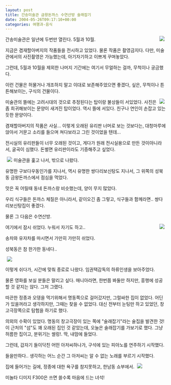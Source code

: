 ```yaml
---
layout: post
title: 간송미술관 금왕돈까스 수연산방 술래잡기
date: 2004-05-26T09:17:10+00:00
categories: 여행과-음식
---
```

<img src="http://jinto.pe.kr/photo/f300_4/Pict0311.jpg" align="right" hspace=5 />간송미술관은 일년에 두번만 열린다. 5월과 10월.

지금은 겸재할아버지의 작품들을 전시하고 있었다. 물론 작품은 촬영금지다. 다만, 미술관에서의 사진촬영은 가능했는데, 아기자기하고 이쁘게 꾸며놓았다.

그런데, 5월과 10월을 제외한 나머지 기간에는 여기서 무얼하는 걸까, 무척이나 궁금했다.

이런 건물은 허물거나 개조하지 말고 이대로 보존해주었으면 좋겠다, 싶은, 무척이나 튼튼해보이는, 구식의 건물이다.

<img src="http://jinto.pe.kr/photo/f300_4/Pict0317.jpg" align="right" hspace=5 />미술관의 뜰에는 고려시대의 것으로 추정된다는 탑이랑 불상들이 서있었다. 사진은 좀 희귀해보이는 문양이 새겨진 탑이었다. 역시 뜰에 서있다. 친구나 연인이 손잡고 있는 듯한 문양이다.

겸재할아버지의 작품은 사실... 이렇게 오래된 유리판 너머로 보는 것보다는, 대청마루에 앉아서 거문고 소리를 들으며 쳐다보라고 그린 것이었을 텐데...

전시실의 유리판들이 너무 오래된 것이고, 게다가 원래 전시실용으로 만든 것이아니라서, 굴곡이 심했다. 돈벌면 유리판이라도 기증해주고 싶었다.

<img src="http://jinto.pe.kr/photo/f300_4/Pict0321.jpg" align="left" hspace=5 />미술관을 훑고 나서, 밖으로 나왔다.

유명한 구보다우동인가를 지나서, 역시 유명한 쌍다리보신탕도 지나서, 그 위쪽의 성북동 금왕돈까스에서 점심을 먹었다.

맛은 꼭 어릴때 동네 돈까스랑 비슷했는데, 양이 무지 많았다.

우리 식구들은 돈까스 체질은 아니라서, 같이오긴 좀 그렇고, 식구들과 함께라면.. 쌍다리보신탕집이 좋겠다.

물론 그 다음은 수연산방.

<img src="http://jinto.pe.kr/photo/f300_4/Pict0339.jpg" align="right" hspace=5 />여기에서 잠시 쉬었다. 누워서 자기도 하고..

송차와 유자차를 마시면서 가만히 가만히 쉬었다.

성북동은 참 한가한 동네다..

<img src="http://jinto.pe.kr/photo/f300_4/Pict0345.jpg" hspace=5 />

이렇게 쉬다가, 시간에 맞춰 종로로 나왔다. 임권택감독의 하류인생을 보아주었다.

물론 영화를 보실 분들은 말리고 싶다. 매니아라면, 한번쯤 봐둘만 하지만, 흥행에 성공할 것 같지는 않다. 그저 그랬다.

따끈한 정종과 오뎅을 먹기위해서 명동쪽으로 걸어갔지만, 그럴싸한 집이 없었다. 어딘가 있을꺼라고 생각하지만, 그때는 찾을 수 없었다. 대신 전부터 눈팅만 하고 있었던, 창고극장쪽으로 탐험을 하기로 했다.

의외의 수확이 있었다. 명동의 창고극장이 있는 쪽에 "술래잡기"라는 술집을 발견한 것! 이 근처의 "섬"도 꽤 오래된 집인 것 같았는데, 오늘은 술래잡기를 가보기로 했다. 그냥 허름한 집이고, 분위기는 썰렁!. 딱, 내맘에 들었다.

그런데, 갑자기 들이닥친 어떤 아저씨하나가, 구석에 있는 피아노를 연주하기 시작했다.

들을만하다.. 생각하는 어느 순간 그 아저씨는 알 수 없는 노래를 부르기 시작했다.

집에 들어가는 길에, 정종에 대한 욕구를 참지못하고, 한남동 쇼부에서.
<img src="http://jinto.pe.kr/photo/f300_4/Pict0359.jpg" hspace=5 />

미놀타 디미지 F300은 쓰면 쓸수록 마음에 드는 녀석!
